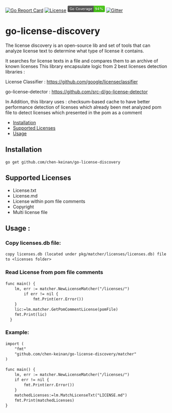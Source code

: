 [![Go Report Card](https://goreportcard.com/badge/github.com/chen-keinan/go-license-discovery)](https://goreportcard.com/report/github.com/chen-keinan/go-license-discovery)
[![License](https://img.shields.io/badge/License-Apache%202.0-blue.svg)](https://github.com/chen-keinan/go-archive-extractor/blob/master/LICENSE)
<img src="./pkg/img/coverage_badge.png" alt="test coverage badge">
[![Gitter](https://badges.gitter.im/beacon-sec/community.svg)](https://gitter.im/beacon-sec/community?utm_source=badge&utm_medium=badge&utm_campaign=pr-badge)

# go-license-discovery

The license discovery is an open-source lib and set of tools that can analyze license text to determine what type of
license it contains.

It searches for license texts in a file and compares them to an archive of known licenses This library encapsulate logic
from 2 best licenses detection libraries :

License Classifier : https://github.com/google/licenseclassifier

go-license-detector : https://github.com/src-d/go-license-detector

In Addition, this library uses :
checksum-based cache to have better performance detection of licenses which already been met analyzed pom file to detect
licenses which presented in the pom as a comment

* [Installation](#installation)
* [Supported Licenses](#supported-licenses)
* [Usage](#usage)

## Installation

```
go get github.com/chen-keinan/go-license-discovery
```

## Supported Licenses

- License.txt
- License.md
- License within pom file comments
- Copyright
- Multi license file

## Usage :

### Copy licenses.db file:

```
copy licenses.db (located under pkg/matcher/licenses/licenses.db) file to <licenses folder>
```

### Read License from pom file comments

```
func main() {
    lm, err := matcher.NewLicenseMatcher("/licenses/")
        if err != nil {
	        fmt.Print(err.Error())
	}
    lic:=lm.matcher.GetPomCommentLicense(pomFile)
    fmt.Print(lic)
  }
```

### Example:

```
import (
	"fmt"
	"github.com/chen-keinan/go-license-discovery/matcher"
)

func main() {
	lm, err := matcher.NewLicenseMatcher("/licenses/")
	if err != nil {
		fmt.Print(err.Error())
	}
	matchedLicenses:=lm.MatchLicenseTxt("LICENSE.md")
	fmt.Print(matchedLicenses)
}
```
